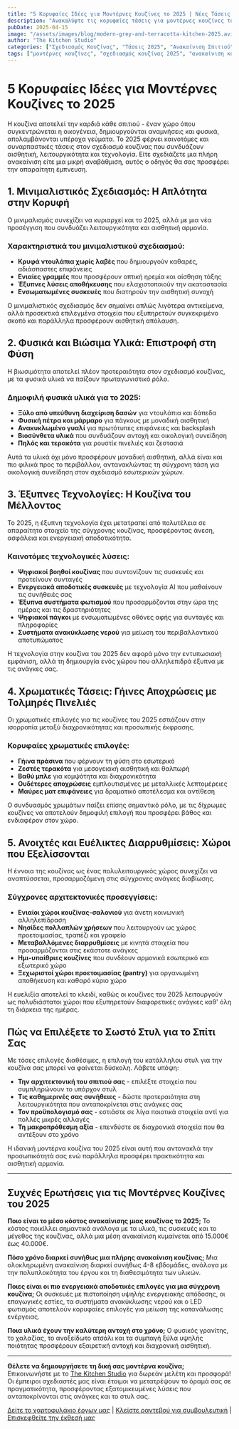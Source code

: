 ```yaml
---
title: "5 Κορυφαίες Ιδέες για Μοντέρνες Κουζίνες το 2025 | Νέες Τάσεις Σχεδιασμού"
description: "Ανακαλύψτε τις κορυφαίες τάσεις για μοντέρνες κουζίνες το 2025, από έξυπνες τεχνολογίες μέχρι βιώσιμα υλικά. Ολοκληρωμένος οδηγός για την τέλεια ανακαίνιση κουζίνας."
pubDate: 2025-04-15
image: "/assets/images/blog/modern-grey-and-terracotta-kitchen-2025.avif"
author: "The Kitchen Studio"
categories: ["Σχεδιασμός Κουζίνας", "Τάσεις 2025", "Ανακαίνιση Σπιτιού"]
tags: ["μοντέρνες κουζίνες", "σχεδιασμός κουζίνας 2025", "ανακαίνιση κουζίνας", "έξυπνη κουζίνα", "μινιμαλιστική κουζίνα"]
---
```


# 5 Κορυφαίες Ιδέες για Μοντέρνες Κουζίνες το 2025

Η κουζίνα αποτελεί την καρδιά κάθε σπιτιού - έναν χώρο όπου συγκεντρώνεται η οικογένεια, δημιουργούνται αναμνήσεις και φυσικά, απολαμβάνονται υπέροχα γεύματα. Το 2025 φέρνει καινοτόμες και συναρπαστικές τάσεις στον σχεδιασμό κουζίνας που συνδυάζουν αισθητική, λειτουργικότητα και τεχνολογία. Είτε σχεδιάζετε μια πλήρη ανακαίνιση είτε μια μικρή αναβάθμιση, αυτός ο οδηγός θα σας προσφέρει την απαραίτητη έμπνευση.

## 1. Μινιμαλιστικός Σχεδιασμός: Η Απλότητα στην Κορυφή

Ο μινιμαλισμός συνεχίζει να κυριαρχεί και το 2025, αλλά με μια νέα προσέγγιση που συνδυάζει λειτουργικότητα και αισθητική αρμονία.

### Χαρακτηριστικά του μινιμαλιστικού σχεδιασμού:

* **Κρυφά ντουλάπια χωρίς λαβές** που δημιουργούν καθαρές, αδιάσπαστες επιφάνειες
* **Ενιαίες γραμμές** που προσφέρουν οπτική ηρεμία και αίσθηση τάξης
* **Έξυπνες λύσεις αποθήκευσης** που ελαχιστοποιούν την ακαταστασία
* **Ενσωματωμένες συσκευές** που διατηρούν την αισθητική συνοχή

Ο μινιμαλιστικός σχεδιασμός δεν σημαίνει απλώς λιγότερα αντικείμενα, αλλά προσεκτικά επιλεγμένα στοιχεία που εξυπηρετούν συγκεκριμένο σκοπό και παράλληλα προσφέρουν αισθητική απόλαυση.

## 2. Φυσικά και Βιώσιμα Υλικά: Επιστροφή στη Φύση

Η βιωσιμότητα αποτελεί πλέον προτεραιότητα στον σχεδιασμό κουζίνας, με τα φυσικά υλικά να παίζουν πρωταγωνιστικό ρόλο.

### Δημοφιλή φυσικά υλικά για το 2025:

* **Ξύλο από υπεύθυνη διαχείριση δασών** για ντουλάπια και δάπεδα
* **Φυσική πέτρα και μάρμαρο** για πάγκους με μοναδική αισθητική
* **Ανακυκλωμένο γυαλί** για πρωτότυπες επιφάνειες και backsplash
* **Βιοσύνθετα υλικά** που συνδυάζουν αντοχή και οικολογική συνείδηση
* **Πηλός και τερακότα** για ρουστίκ πινελιές και ζεστασιά

Αυτά τα υλικά όχι μόνο προσφέρουν μοναδική αισθητική, αλλά είναι και πιο φιλικά προς το περιβάλλον, αντανακλώντας τη σύγχρονη τάση για οικολογική συνείδηση στον σχεδιασμό εσωτερικών χώρων.

## 3. Έξυπνες Τεχνολογίες: Η Κουζίνα του Μέλλοντος

Το 2025, η έξυπνη τεχνολογία έχει μετατραπεί από πολυτέλεια σε απαραίτητο στοιχείο της σύγχρονης κουζίνας, προσφέροντας άνεση, ασφάλεια και ενεργειακή αποδοτικότητα.

### Καινοτόμες τεχνολογικές λύσεις:

* **Ψηφιακοί βοηθοί κουζίνας** που συντονίζουν τις συσκευές και προτείνουν συνταγές
* **Ενεργειακά αποδοτικές συσκευές** με τεχνολογία AI που μαθαίνουν τις συνήθειές σας
* **Έξυπνα συστήματα φωτισμού** που προσαρμόζονται στην ώρα της ημέρας και τις δραστηριότητες
* **Ψηφιακοί πάγκοι** με ενσωματωμένες οθόνες αφής για συνταγές και πληροφορίες
* **Συστήματα ανακύκλωσης νερού** για μείωση του περιβαλλοντικού αποτυπώματος

Η τεχνολογία στην κουζίνα του 2025 δεν αφορά μόνο την εντυπωσιακή εμφάνιση, αλλά τη δημιουργία ενός χώρου που αλληλεπιδρά έξυπνα με τις ανάγκες σας.

## 4. Χρωματικές Τάσεις: Γήινες Αποχρώσεις με Τολμηρές Πινελιές

Οι χρωματικές επιλογές για τις κουζίνες του 2025 εστιάζουν στην ισορροπία μεταξύ διαχρονικότητας και προσωπικής έκφρασης.

### Κορυφαίες χρωματικές επιλογές:

* **Γήινα πράσινα** που φέρνουν τη φύση στο εσωτερικό
* **Ζεστές τερακότα** για μεσογειακή αισθητική και θαλπωρή
* **Βαθύ μπλε** για κομψότητα και διαχρονικότητα
* **Ουδέτερες αποχρώσεις** εμπλουτισμένες με μεταλλικές λεπτομέρειες
* **Μαύρες ματ επιφάνειες** για δραματικό αποτέλεσμα και αντίθεση

Ο συνδυασμός χρωμάτων παίζει επίσης σημαντικό ρόλο, με τις δίχρωμες κουζίνες να αποτελούν δημοφιλή επιλογή που προσφέρει βάθος και ενδιαφέρον στον χώρο.

## 5. Ανοιχτές και Ευέλικτες Διαρρυθμίσεις: Χώροι που Εξελίσσονται

Η έννοια της κουζίνας ως ένας πολυλειτουργικός χώρος συνεχίζει να αναπτύσσεται, προσαρμοζόμενη στις σύγχρονες ανάγκες διαβίωσης.

### Σύγχρονες αρχιτεκτονικές προσεγγίσεις:

* **Ενιαίοι χώροι κουζίνας-σαλονιού** για άνετη κοινωνική αλληλεπίδραση
* **Νησίδες πολλαπλών χρήσεων** που λειτουργούν ως χώρος προετοιμασίας, τραπέζι και γραφείο
* **Μεταβαλλόμενες διαρρυθμίσεις** με κινητά στοιχεία που προσαρμόζονται στις εκάστοτε ανάγκες
* **Ημι-υπαίθριες κουζίνες** που συνδέουν αρμονικά εσωτερικό και εξωτερικό χώρο
* **Ξεχωριστοί χώροι προετοιμασίας (pantry)** για οργανωμένη αποθήκευση και καθαρό κύριο χώρο

Η ευελιξία αποτελεί το κλειδί, καθώς οι κουζίνες του 2025 λειτουργούν ως πολυδιάστατοι χώροι που εξυπηρετούν διαφορετικές ανάγκες καθ' όλη τη διάρκεια της ημέρας.

## Πώς να Επιλέξετε το Σωστό Στυλ για το Σπίτι Σας

Με τόσες επιλογές διαθέσιμες, η επιλογή του κατάλληλου στυλ για την κουζίνα σας μπορεί να φαίνεται δύσκολη. Λάβετε υπόψη:

* **Την αρχιτεκτονική του σπιτιού σας** - επιλέξτε στοιχεία που συμπληρώνουν το υπάρχον στυλ
* **Τις καθημερινές σας συνήθειες** - δώστε προτεραιότητα στη λειτουργικότητα που ανταποκρίνεται στις ανάγκες σας
* **Τον προϋπολογισμό σας** - εστιάστε σε λίγα ποιοτικά στοιχεία αντί για πολλές μικρές αλλαγές
* **Τη μακροπρόθεσμη αξία** - επενδύστε σε διαχρονικά στοιχεία που θα αντέξουν στο χρόνο

Η ιδανική μοντέρνα κουζίνα του 2025 είναι αυτή που αντανακλά την προσωπικότητά σας ενώ παράλληλα προσφέρει πρακτικότητα και αισθητική αρμονία.

---

## Συχνές Ερωτήσεις για τις Μοντέρνες Κουζίνες του 2025

**Ποιο είναι το μέσο κόστος ανακαίνισης μιας κουζίνας το 2025;**
Το κόστος ποικίλλει σημαντικά ανάλογα με τα υλικά, τις συσκευές και το μέγεθος της κουζίνας, αλλά μια μέση ανακαίνιση κυμαίνεται από 15.000€ έως 40.000€.

**Πόσο χρόνο διαρκεί συνήθως μια πλήρης ανακαίνιση κουζίνας;**
Μια ολοκληρωμένη ανακαίνιση διαρκεί συνήθως 4-8 εβδομάδες, ανάλογα με την πολυπλοκότητα του έργου και τη διαθεσιμότητα των υλικών.

**Ποιες είναι οι πιο ενεργειακά αποδοτικές επιλογές για μια σύγχρονη κουζίνα;**
Οι συσκευές με πιστοποίηση υψηλής ενεργειακής απόδοσης, οι επαγωγικές εστίες, τα συστήματα ανακύκλωσης νερού και ο LED φωτισμός αποτελούν κορυφαίες επιλογές για μείωση της κατανάλωσης ενέργειας.

**Ποια υλικά έχουν την καλύτερη αντοχή στο χρόνο;**
Ο φυσικός γρανίτης, το χαλαζίας, το ανοξείδωτο ατσάλι και τα συμπαγή ξύλα υψηλής ποιότητας προσφέρουν εξαιρετική αντοχή και διαχρονική αισθητική.

---

**Θέλετε να δημιουργήσετε τη δική σας μοντέρνα κουζίνα;** <br/>
Επικοινωνήστε με το [The Kitchen Studio](/contact) για δωρεάν μελέτη και προσφορά! Οι έμπειροι σχεδιαστές μας είναι έτοιμοι να μετατρέψουν το όραμά σας σε πραγματικότητα, προσφέροντας εξατομικευμένες λύσεις που ανταποκρίνονται στις ανάγκες και το στυλ σας.

[Δείτε το χαρτοφυλάκιο έργων μας](/erga) | [Κλείστε ραντεβού για συμβουλευτική](/contact) | [Επισκεφθείτε την έκθεσή μας](/showroom)
